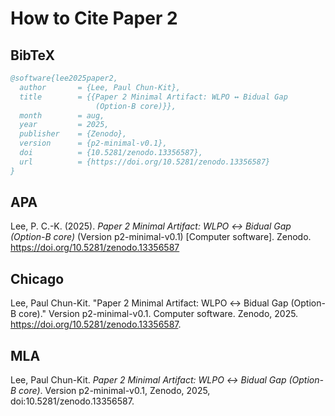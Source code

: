 # How to Cite Paper 2

## BibTeX
```bibtex
@software{lee2025paper2,
  author       = {Lee, Paul Chun-Kit},
  title        = {{Paper 2 Minimal Artifact: WLPO ↔ Bidual Gap 
                   (Option-B core)}},
  month        = aug,
  year         = 2025,
  publisher    = {Zenodo},
  version      = {p2-minimal-v0.1},
  doi          = {10.5281/zenodo.13356587},
  url          = {https://doi.org/10.5281/zenodo.13356587}
}
```

## APA
Lee, P. C.-K. (2025). *Paper 2 Minimal Artifact: WLPO ↔ Bidual Gap (Option-B core)* (Version p2-minimal-v0.1) [Computer software]. Zenodo. https://doi.org/10.5281/zenodo.13356587

## Chicago
Lee, Paul Chun-Kit. "Paper 2 Minimal Artifact: WLPO ↔ Bidual Gap (Option-B core)." Version p2-minimal-v0.1. Computer software. Zenodo, 2025. https://doi.org/10.5281/zenodo.13356587.

## MLA
Lee, Paul Chun-Kit. *Paper 2 Minimal Artifact: WLPO ↔ Bidual Gap (Option-B core)*. Version p2-minimal-v0.1, Zenodo, 2025, doi:10.5281/zenodo.13356587.